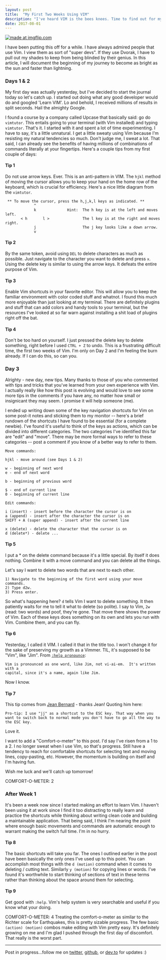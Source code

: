 ```yaml
--- 
layout: post
title:  "My First Two Weeks Using VIM"
description: "I've heard VIM is the bees knees. Time to find out for myself."
date: 2017-08-01
---
```


<a href="https://imgflip.com/i/1teh21"><img src="https://i.imgflip.com/1teh21.jpg" title="made at imgflip.com"/></a>

I have been putting this off for a while. I have always admired people that use Vim. I view them as sort of "super devs". If they use Dvorak, I have to pull out my shades to keep from being blinded by their genius. In this article, I will document the beginning of my journey to become as bright as the sun and faster than lightning.

### Days 1 & 2

My first day was actually yesterday, but I've decided to start the journal today so let's catch up. I started out doing what any good developer would do and googled 'Learn VIM'. Lo and behold, I received millions of results in split seconds. Hail the almighty Google.

I found a course by a company called Upcase that basically said: go do `vimtutor`. This entails going to your terminal (with Vim installed) and typing `vimtutor`. That's it. I started with it and spent a lot of time experimenting. I have to say, it's a little unnatural. I get a little sweaty using Vim because I'm resisting my natural tendencies so much. Don't judge me, I sweat a lot. That said, I can already see the benefits of having millions of combinations of commands literally at your fingertips. Here's a couple tips from my first couple of days:

#### Tip 1

Do not use arrow keys. Ever. This is an anti-pattern in VIM. The `hjkl` method of moving the cursor allows you to keep your hand on the home row of the keyboard, which is crucial for efficiency.
Here's a nice little diagram from the `vimtutor`.  
```
 ** To move the cursor, press the h,j,k,l keys as indicated. **
             ^
             k              Hint:  The h key is at the left and moves left.
       < h       l >               The l key is at the right and moves right.
             j                     The j key looks like a down arrow.
             v
```

#### Tip 2

By the same token, avoid using `DEL` to delete characters as much as possible. Just navigate to the character you want to delete and press `x`. Using the delete key is similar to using the arrow keys. It defeats the entire purpose of Vim.

#### Tip 3

Enable Vim shortcuts in your favorite editor. This will allow you to keep the familiar environment with color coded stuff and whatnot. I found this much more enjoyable than just looking at my terminal. There are definitely plugins and stuff that can add colors and handy tools to your terminal, but the resources I've looked at so far warn against installing a shit load of plugins right off the bat.

#### Tip 4 

Don't be too hard on yourself. I just pressed the delete key to delete something, right before I used `CTRL + Z` to undo. This is a frustrating difficult time, the first two weeks of Vim. I'm only on Day 2 and I'm feeling the burn already. If I can do this, so can you.

### Day 3

Alrighty - new day, new tips.  Many thanks to those of you who commented with tips and tricks that you've learned from your own experience with Vim. I actually really like how this post is evolving and would love to see some more tips in the comments if you have any, no matter how small or insignicant they may seem. I promise it will help someone (me).

I ended up writing down some of the key navigation shortcuts for Vim on some post-it notes and sticking them to my monitor -- here's a brief rundown of the shortcuts I have found to be essential (for a complete newbie). I've found it's useful to think of the keys as actions, which can be divided into different categories. The two categories I've identified this far are "edit" and "move". There may be more formal ways to refer to these categories -- post a comment if you know of a better way to refer to them.

```
Move commands: 

hjkl - move around (see Days 1 & 2)

w - beginning of next word
e - end of next word

b - beginning of previous word

$ - end of current line
0 - beginning of current line

Edit commands:

i (insert) - insert before the character the cursor is on
a (append) - insert after the character the cursor is on
SHIFT + A (super append) - insert after the current line

x (delete) - delete the character that the cursor is on
d (delete*) - delete ... 
```

#### Tip 5

I put a * on the delete command because it's a little special. By itself it does nothing. Combine it with a move command and you can delete all the things.

Let's say I want to delete two words that are next to each other.

```
1) Navigate to the beginning of the first word using your move commands.
2) Type d2w.
3) Press enter.
```

So what's happening here? `d` tells Vim I want to delete something. It then patiently waits for me to tell it what to delete (so polite). I say to Vim, `2w` (read: two words) and poof, they're gone. That move there shows the power of Vim. Each of these keys does something on its own and lets you run with Vim. Combine them, and you can fly.

#### Tip 6

Yesterday, I called it VIM. I called it that in the title too. I won't change it for the sake of preserving my growth as a Vimmer. TIL, it's supposed to be "Vim", like "Jim".
From [`:help pronounce`](http://vimhelp.appspot.com/intro.txt.html#pronounce):
```
Vim is pronounced as one word, like Jim, not vi-ai-em.  It's written with a
capital, since it's a name, again like Jim.
```
Now I know.

#### Tip 7

This tip comes from [Jean Bernard](https://dev.to/jeanbernard) - thanks Jean!
Quoting him here:
```
Pro-tip: I use "jj" as a shortcut to the ESC key. That way when you want to switch back to normal mode you don't have to go all the way to the ESC key.
```
Love it.

I want to add a "Comfort-o-meter" to this post. I'd say I've risen from a 1 to a 2. I no longer sweat when I use Vim, so that's progress. Still have a tendency to reach for comfortable shortcuts for selecting text and moving lines, copy-pasting, etc. However, the momentum is building on itself and I'm having fun. 

Wish me luck and we'll catch up tomorrow!

COMFORT-O-METER: 2

### After Week 1
It's been a week now since I started making an effort to learn Vim. I haven't been using it at work since I find it too distracting to really learn and practice the shortcuts while thinking about writing clean code and building a maintainable application. That being said, I think I'm nearing the point where enough basic movements and commands are automatic enough to warrant making the switch full time. I'm in no hurry. 

#### Tip 8
The basic shortcuts will take you far. The ones I outlined earlier in the post have been basically the only ones I've used up to this point. You can accomplish most things with the `d (motion)` command when it comes to deleting / cutting text. Similarly `y (motion)` for copying lines or words. I've found it's worthwhile to start thinking of sections of text in these terms rather than thinking about the space around them for selecting.

#### Tip 9
Get good with `:help`. Vim's help system is very searchable and useful if you know what your doing. 

COMFORT-O-METER: 4
Treating the comfort-o-meter as similar to the Richter scale for Earthquakes, this is pretty sizable progress. The few basic `(action) (motion)` combos make editing with Vim pretty easy. It's definitely growing on me and I'm glad I pushed through the first day of discomfort. That really is the worst part.
 

---

Post in progress...follow me on [twitter](), [github](), or [dev.to]() for updates :)